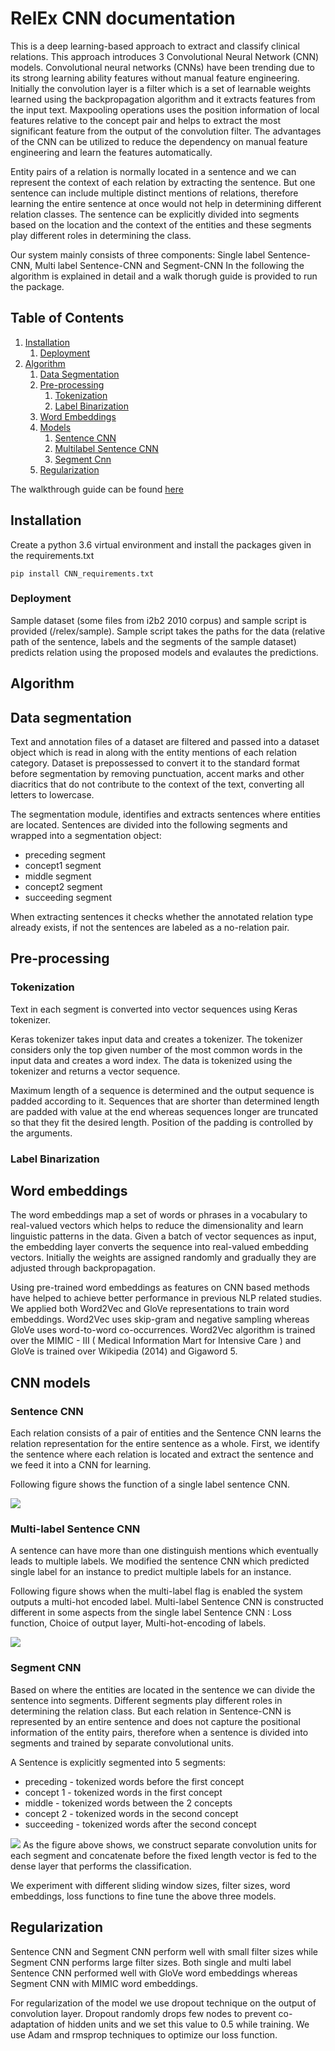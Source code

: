 # RelEx CNN documentation 
This is a deep learning-based approach to extract and classify clinical relations. This approach introduces 3 Convolutional Neural Network (CNN) models. 
Convolutional neural  networks  (CNNs)  have  been trending  due  to its  strong  learning  ability  features without manual feature engineering. Initially the convolution layer is a filter which is a set of learnable weights learned using the backpropagation algorithm and it extracts features from the input text. Maxpooling operations uses the position information of local features relative to the concept pair and helps to extract the most significant feature from the output of the convolution filter. The advantages of the CNN can be utilized to reduce the dependency on manual feature engineering and learn the features automatically. 

Entity pairs of a relation is normally located in a sentence and we can represent the context of each relation by extracting  the sentence. But one sentence can include multiple distinct mentions of relations, therefore learning the entire sentence at once would not help in determining different relation classes. The sentence can be explicitly divided into segments based on the location and the context of the entities and these segments play different roles in determining the class.

Our system mainly consists  of  three  components:  Single label Sentence-CNN, Multi label Sentence-CNN  and Segment-CNN
In the following the algorithm is explained in detail and a walk thorugh guide is provided to run the package.

## Table of Contents
1. [Installation](#installation)
   1. [Deployment](#deployment)
2. [Algorithm](#algorithm)
   1. [Data Segmentation](#data_segmentation)
   2. [Pre-processing](#pre-processing)
      1. [Tokenization](#k_tokenizer)
      2. [Label Binarization](#binarizer)
   3. [Word Embeddings](#word_embeddings)
   4. [Models](#models)
      1. [Sentence CNN](#sen_cnn)
      2. [Multilabel Sentence CNN](#multi_cnn)
      3. [Segment Cnn](#seg_cnn)
   5. [Regularization](#Regularization)

The walkthrough guide can be found [here]()

## Installation

Create a python 3.6 virtual environment and install the packages given in the requirements.txt

```
pip install CNN_requirements.txt
```
### Deployment

Sample dataset (some files from i2b2 2010 corpus) and sample script is provided (/relex/sample). Sample script takes the paths for the data (relative path of the sentence, labels and the segments of the sample dataset) predicts relation using the proposed models and evalautes the predictions.

## Algorithm 
## Data segmentation <a name="data_segmentation"></a>
Text and annotation files of a dataset are filtered and passed into a dataset object which is read in along with the entity mentions of each relation category. Dataset is prepossessed to convert it to the standard format before segmentation by removing punctuation, accent marks and other diacritics that do not contribute to the context of the text, converting all letters to lowercase.

The segmentation module, identifies and extracts sentences where entities are located. Sentences are divided into the following segments and wrapped into a segmentation object:
-    preceding segment
-   concept1 segment
-   middle segment
-   concept2 segment
-   succeeding segment

When extracting sentences it checks whether the annotated relation type already exists, if not the sentences are labeled as a no-relation pair.

## Pre-processing
### Tokenization <a name="k_tokenizer"></a>

Text in each segment is converted into vector sequences using Keras tokenizer.

Keras tokenizer takes input data and creates a tokenizer. The tokenizer considers only the top given number of the most common words in the input data and creates a word index. The data is tokenized using the tokenizer and returns a vector sequence.

Maximum length of a sequence is determined and the output sequence is padded according to it. Sequences that are shorter than determined length are padded with value at the end whereas sequences longer are truncated so that they fit the desired length. Position of the padding is controlled by the arguments.
### Label Binarization<a name="binarizer"></a>


## Word embeddings<a name="word_embeddings"></a>
The word embeddings map a set of words or phrases in a vocabulary to real-valued vectors which helps to reduce the dimensionality and learn linguistic patterns in the data. Given a batch of vector sequences as input, the embedding layer converts the sequence into real-valued embedding vectors. Initially the weights are assigned randomly and gradually they are adjusted through backpropagation.

Using pre-trained word embeddings as features on CNN based methods have helped to achieve better performance in previous NLP related studies. We applied both Word2Vec and GloVe representations to train word embeddings. Word2Vec uses skip-gram and negative sampling whereas GloVe uses word-to-word co-occurrences. Word2Vec algorithm is trained over the MIMIC - III ( Medical Information Mart for Intensive Care ) and GloVe is trained over Wikipedia (2014) and Gigaword 5.
## CNN models
### Sentence CNN <a name="sen_cnn"></a>

Each relation consists of a pair of entities and the Sentence CNN learns the relation representation for the entire sentence as a whole. First, we identify the sentence where each relation is located and extract the sentence and we feed it into a CNN for learning.

Following figure shows the function of a single label sentence CNN.

![](https://lh6.googleusercontent.com/VzMboSkKWKdFSI3E66RiL_s0NLlLJDEGQhbEywKXEIqOnWTHm39w1vPiqy3EUr5NdxRh4q375ejzX-K-znAEifHd-UZnG517UGX11G0y7j2sBb5TD4s-SWWJ2Ptq9GqK1nEZP33c)

### Multi-label Sentence CNN <a name="multi_cnn"></a>
A sentence can have more than one distinguish mentions which eventually leads to multiple labels. We modified the sentence CNN which predicted single label for an instance to predict multiple labels for an instance.

Following figure shows when the multi-label flag is enabled the system outputs a multi-hot encoded label. Multi-label Sentence CNN is constructed different in some aspects from the single label Sentence CNN : Loss function, Choice of output layer, Multi-hot-encoding of labels.

![](https://lh5.googleusercontent.com/tdwCAwTB0fDpgockkUl8FfwIDVY6BgdExH3yOx99cX6syF00d0bmr7azeTrzSuIxZPCPnnJrQ8g39oADdmPW4J3fTdMs4VWRRecAvNR7kGXtx9wd8dt9PJYOpeXA501ujUsSTjAZ)
### Segment CNN <a name="seg_cnn"></a>
Based on where the entities are located in the sentence we can divide the sentence into segments. Different segments play different roles in determining the relation class. But each relation in Sentence-CNN is represented by an entire sentence and does not capture the positional information of the entity pairs, therefore when a sentence is divided into segments and trained by separate convolutional units.

A Sentence is explicitly segmented into 5 segments:
-   preceding - tokenized words before the first concept
-   concept 1 - tokenized words in the first concept
-   middle - tokenized words between the 2 concepts
-   concept 2 - tokenized words in the second concept
-   succeeding - tokenized words after the second concept

![](https://lh5.googleusercontent.com/_eS0O7NU9XaTM8NoO0-6ETLMF379pv25M0K22PLtni0mX5eskWrQuy196S4RA9gajiZ9zuUVIolVgO-y_iAl6hp-01jBM856rojESO1YwWIJA3oZfygQ3y5DwmdPoDdG04pMWoeD)
As the figure above shows, we construct separate convolution units for each segment and concatenate before the fixed length vector is fed to the dense layer that performs the classification.

We experiment with different sliding window sizes, filter sizes, word embeddings, loss functions to fine tune the above three models.

## Regularization

Sentence CNN and Segment CNN perform well with small filter sizes while Segment CNN performs large filter sizes. Both single and multi label Sentence CNN performed well with GloVe word embeddings whereas Segment CNN with MIMIC word embeddings.

For regularization of the model we use dropout technique on the output of convolution layer. Dropout randomly drops few nodes to prevent co-adaptation of hidden units and we set this value to 0.5 while training. We use Adam and rmsprop techniques to optimize our loss function.
